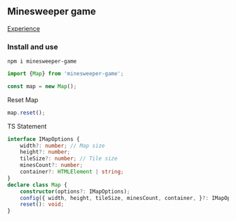 <!--
 * @Author: tackchen
 * @Date: 2022-08-03 21:24:33
 * @Description: Coding something
-->
## Minesweeper game

[Experience](https://theajack.github.io/minesweeper/)

### Install and use

```
npm i minesweeper-game
```

```js
import {Map} from 'minesweeper-game';

const map = new Map();
```

Reset Map

```js
map.reset();
```

TS Statement

```ts
interface IMapOptions {
    width?: number; // Map size
    height?: number;
    tileSize?: number; // Tile size
    minesCount?: number;
    container?: HTMLElement | string;
}
declare class Map {
    constructor(options?: IMapOptions);
    config({ width, height, tileSize, minesCount, container, }?: IMapOptions, reset?: boolean): void;
    reset(): void;
}
```